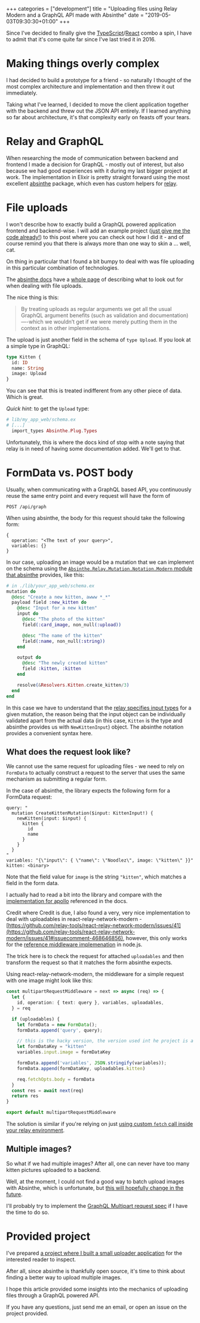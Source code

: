 +++
categories = ["development"]
title = "Uploading files using Relay Modern and a GraphQL API made with Absinthe"
date = "2019-05-03T09:30:30+01:00"
+++

Since I've decided to finally give the [TypeScript](https://typescriptlang.org)/[React](https://reactjs.org) combo a spin, I have to admit that it's come quite far since I've last tried it in 2016. 

# Making things overly complex

I had decided to build a prototype for a friend - so naturally I thought of the most complex architecture and implementation and then threw it out immediately.

Taking what I've learned, I decided to move the client application together with the backend and threw out the JSON API entirely. If I learned anything so far about architecture, it's that complexity early on feasts off your tears.

# Relay and GraphQL  

When researching the mode of communication between backend and frontend I made a decision for GraphQL - mostly out of interest, but also because we had good experiences with it during my last bigger project at work. The implementation in Elixir is pretty straight forward using the most excellent [absinthe](https://github.com/absinthe-graphql/absinthe) package, which even has custom helpers for [relay](https://facebook.github.io/relay).

# File uploads

I won't describe how to exactly build a GraphQL powered application frontend and backend-wise. I will add an example project ([just give me the code already!](https://github.com/floriank/react_relay_kitten_uploader)) to this post where you can check out how I did it - and of course remind you that there is always more than one way to skin a ... well, cat.

On thing in particular that I found a bit bumpy to deal with was file uploading in this particular combination of technologies.

The [absinthe docs](https://hexdocs.pm/absinthe/Absinthe.html) have a [whole page](https://hexdocs.pm/absinthe/file-uploads.html#content) of describing what to look out for when dealing with file uploads.

The nice thing is this:

> By treating uploads as regular arguments we get all the usual GraphQL argument benefits (such as validation and documentation)—-which we wouldn’t get if we were merely putting them in the context as in other implementations.

The upload is just another field in the schema of `type Upload`. If you look at a simple type in GraphQL:

```graphql
type Kitten {
  id: ID
  name: String
  image: Upload
}
```

You can see that this is treated indifferent from any other piece of data. Which is great. 

_Quick hint_: to get the `Upload` type:

```elixir
# lib/my_app_web/schema.ex
# [...]
  import_types Absinthe.Plug.Types
```

Unfortunately, this is where the docs kind of stop with a note saying that relay is in need of having some documentation added. We'll get to that.

# FormData vs. POST body

Usually, when communicating with a GraphQL based API, you continuously reuse the same entry point and every request will have the form of 

```
POST /api/graph  
```

When using absinthe, the body for this request should take the following form:

```
{ 
  operation: "<The text of your query>",
  variables: {}
}
```

In our case, uploading an image would be a mutation that we can implement on the schema using the [`Absinthe.Relay.Mutation.Notation.Modern` module that absinthe](https://hexdocs.pm/absinthe_relay/Absinthe.Relay.html) provides, like this:

```elixir
# in ./lib/your_app_web/schema.ex
mutation do 
  @desc "Create a new kitten, awww *_*"
  payload field :new_kitten do
    @desc "Input for a new kitten"
    input do
      @desc "The photo of the kitten"
      field(:card_image, non_null(:upload))

      @desc "The name of the kitten"
      field(:name, non_null(:string))
    end

    output do
      @desc "The newly created kitten"
      field :kitten, :kitten
    end

    resolve(&Resolvers.Kitten.create_kitten/3)
  end
end
```

In this case we have to understand that the [relay specifies input types](https://facebook.github.io/relay/docs/en/mutations.html) for a given mutation, the reason being that the input object can be individually validated apart from the actual data (in this case, `Kitten` is the type and absinthe provides us with `NewKittenInput`) object. The absinthe notation provides a convenient syntax here. 

## What does the request look like?

We cannot use the same request for uploading files - we need to rely on `FormData` to actually construct a request to the server that uses the same mechanism as submitting a regular form. 

In the case of absinthe, the library expects the following form for a FormData request:

```
query: "
  mutation CreateKittenMutation($input: KittenInput!) {
    newKitten(input: $input) {
      kitten {
        id
        name
      }
    }
  }
"
variables: "{\"input\": { \"name\": \"Noodlez\", image: \"kitten\" }}"
kitten: <binary>
```

Note that the field value for `image` is the string `"kitten"`, which matches a field in the form data.

I actually had to read a bit into the library and compare with the [implementation for apollo](https://github.com/jaydenseric/apollo-upload-client) referenced in the docs. 

Credit where Credit is due, I also found a very, very nice implementation to deal with uploadables in react-relay-network-modern - [https://github.com/relay-tools/react-relay-network-modern/issues/41](https://github.com/relay-tools/react-relay-network-modern/issues/41#issuecomment-468646856), however, this only works for the [reference middleware implemenation](https://github.com/jaydenseric/graphql-upload) in node.js.

The trick here is to check the request for attached `uploadables` and then transform the request so that it matches the form absinthe expects.

Using react-relay-network-modern, the middleware for a simple request with one image might look like this:

```typescript
const multipartRequestMiddleware = next => async (req) => {
  let {
    id, operation: { text: query }, variables, uploadables,
  } = req

  if (uploadables) {
    let formData = new FormData();
    formData.append('query', query);

    // this is the hacky version, the version used int he project is a bit more flexible
    let formDataKey = "kitten"
    variables.input.image = formDataKey

    formData.append('variables', JSON.stringify(variables));
    formData.append(formDataKey, uploadables.kitten)

    req.fetchOpts.body = formData
  }
  const res = await next(req)
  return res
}

export default multipartRequestMiddleware
```

The solution is similar if you're relying on just [using custom `fetch` call inside your relay environment](https://facebook.github.io/relay/docs/en/quick-start-guide.html#relay-environment).

## Multiple images?

So what if we had multiple images? After all, one can never have too many kitten pictures uploaded to a backend.

Well, at the moment, I could not find a good way to batch upload images with Absinthe, which is unfortunate, but [this will hopefully change in the future](https://github.com/absinthe-graphql/absinthe_plug/pull/201).

I'll probably try to implement the [GraphQL Multipart request spec](https://github.com/jaydenseric/graphql-multipart-request-spec) if I have the time to do so.

# Provided project

I've prepared [a project where I built a small uploader application](https://github.com/floriank/react_relay_kitten_uploader) for the interested reader to inspect.

After all, since absinthe is thankfully open source, it's time to think about finding a better way to upload multiple images.

I hope this article provided some insights into the mechanics of uploading files through a GraphQL powered API.

If you have any questions, just send me an email, or open an issue on the project provided.